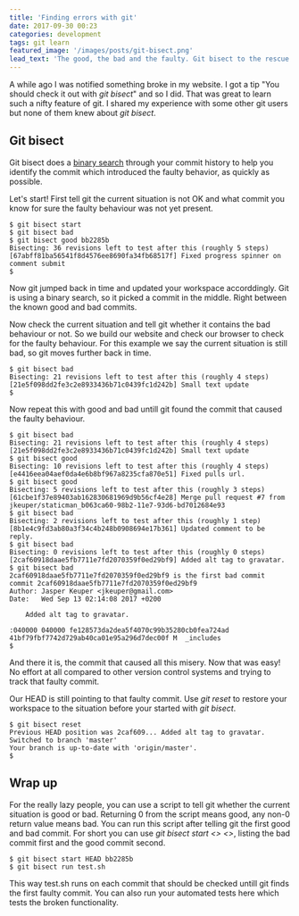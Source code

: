 ```yaml
---
title: 'Finding errors with git'
date: 2017-09-30 00:23
categories: development
tags: git learn
featured_image: '/images/posts/git-bisect.png'
lead_text: 'The good, the bad and the faulty. Git bisect to the rescue!'
---
```


A while ago I was notified something broke in my website. I got a tip "You
should check it out with _git bisect_" and so I did. That was great to learn
such a nifty feature of git. I shared my experience with some other git users
but none of them knew about _git bisect_.

## Git bisect
Git bisect does a [binary search](https://en.wikipedia.org/wiki/Binary_search_algorithm)
through your commit history to help you identify the commit which introduced
the faulty behavior, as quickly as possible.

Let's start! First tell git the current situation is not OK and what commit
you know for sure the faulty behaviour was not yet present.

```console
$ git bisect start
$ git bisect bad
$ git bisect good bb2285b
Bisecting: 36 revisions left to test after this (roughly 5 steps)
[67abff81ba56541f8d4576ee8690fa34fb68517f] Fixed progress spinner on comment submit
$ 
```

Now git jumped back in time and updated your workspace accorddingly. Git
is using a binary search, so it picked a commit in the middle. Right
between the known good and bad commits.

Now check the current situation and tell git whether it contains the bad
behaviour or not. So we build our website and check our browser to check
for the faulty behaviour. For this example we say the current situation is
still bad, so git moves further back in time.

```console
$ git bisect bad
Bisecting: 21 revisions left to test after this (roughly 4 steps)
[21e5f098dd2fe3c2e8933436b71c0439fc1d242b] Small text update
$ 
```

Now repeat this with good and bad untill git found the commit that caused
the faulty behaviour.

```console
$ git bisect bad
Bisecting: 21 revisions left to test after this (roughly 4 steps)
[21e5f098dd2fe3c2e8933436b71c0439fc1d242b] Small text update
$ git bisect good
Bisecting: 10 revisions left to test after this (roughly 4 steps)
[e4416eea04aef0da4e6b8bf967a8235cfa870e51] Fixed pulls url.
$ git bisect good
Bisecting: 5 revisions left to test after this (roughly 3 steps)
[61cbe1f37e89403ab162830681969d9b56cf4e28] Merge pull request #7 from jkeuper/staticman_b063ca60-98b2-11e7-93d6-bd7012684e93
$ git bisect bad
Bisecting: 2 revisions left to test after this (roughly 1 step)
[8b1e4c9fd3ab80a3f34c4b248b0908694e17b361] Updated comment to be reply.
$ git bisect bad
Bisecting: 0 revisions left to test after this (roughly 0 steps)
[2caf60918daae5fb7711e7fd2070359f0ed29bf9] Added alt tag to gravatar.
$ git bisect bad
2caf60918daae5fb7711e7fd2070359f0ed29bf9 is the first bad commit
commit 2caf60918daae5fb7711e7fd2070359f0ed29bf9
Author: Jasper Keuper <jkeuper@gmail.com>
Date:   Wed Sep 13 02:14:08 2017 +0200

    Added alt tag to gravatar.

:040000 040000 fe128573da2dea5f4070c99b35280cb0fea724ad 41bf79fbf7742d729ab40ca01e95a296d7dec00f M	_includes
$ 
```

And there it is, the commit that caused all this misery. Now that
was easy! No effort at all compared to other version control
systems and trying to track that faulty commit.

Our HEAD is still pointing to that faulty commit. Use _git reset_
to restore your workspace to the situation before your started with
_git bisect_.

```console
$ git bisect reset
Previous HEAD position was 2caf609... Added alt tag to gravatar.
Switched to branch 'master'
Your branch is up-to-date with 'origin/master'.
$
```

## Wrap up
For the really lazy people, you can use a script to tell git whether
the current situation is good or bad. Returning 0 from the script
means good, any non-0 return value means bad. You can run this
script after telling git the first good and bad commit. For short
you can use _git bisect start <<bad>> <<good>>_, listing the bad
commit first and the good commit second.

```console
$ git bisect start HEAD bb2285b
$ git bisect run test.sh
```

This way test.sh runs on each commit that should be checked untill
git finds the first faulty commit. You can also run your automated
tests here which tests the broken functionality.

